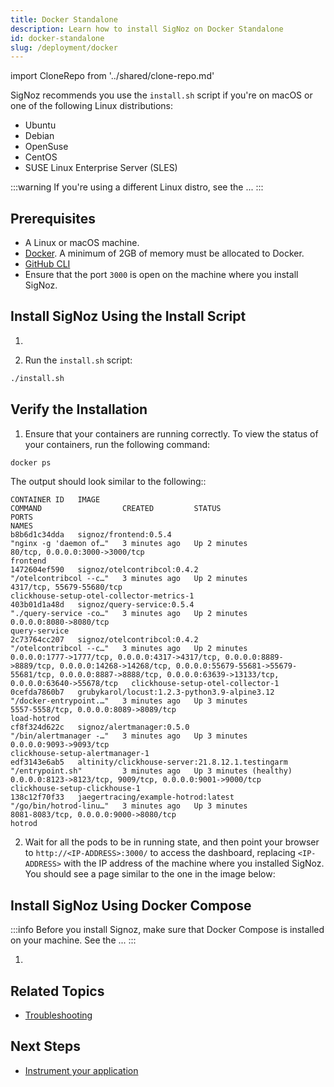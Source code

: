 ```yaml
---
title: Docker Standalone
description: Learn how to install SigNoz on Docker Standalone
id: docker-standalone
slug: /deployment/docker
---
```


import CloneRepo from '../shared/clone-repo.md'

SigNoz recommends you use  the `install.sh` script if you're on macOS or one of the following Linux distributions:
- Ubuntu
- Debian
- OpenSuse
- CentOS
- SUSE Linux Enterprise Server (SLES)

:::warning
If you're using a different Linux distro, see the ...
:::

## Prerequisites

- A Linux or macOS machine.
- [Docker](https://docs.docker.com/get-docker/). A minimum of 2GB of memory must be allocated to Docker.
- [GitHub CLI](https://github.com/cli/cli)
- Ensure that the port `3000` is open on the machine where you install SigNoz.

## Install SigNoz Using the Install Script

1. <CloneRepo />

2. Run the `install.sh` script:

  ```bash
./install.sh
  ```

## Verify the Installation

1. Ensure that your containers are running correctly. To view the status of your containers, run the following command:

  ```bash
docker ps
  ```
  The output should look similar to the following::

  ```output
CONTAINER ID   IMAGE                                             COMMAND                  CREATED         STATUS                   PORTS                                                                                                                                                                                                                NAMES
b8b6d1c34dda   signoz/frontend:0.5.4                             "nginx -g 'daemon of…"   3 minutes ago   Up 2 minutes             80/tcp, 0.0.0.0:3000->3000/tcp                                                                                                                                                                                       frontend
1472604ef590   signoz/otelcontribcol:0.4.2                       "/otelcontribcol --c…"   3 minutes ago   Up 2 minutes             4317/tcp, 55679-55680/tcp                                                                                                                                                                                            clickhouse-setup-otel-collector-metrics-1
403b01d1a48d   signoz/query-service:0.5.4                        "./query-service -co…"   3 minutes ago   Up 2 minutes             0.0.0.0:8080->8080/tcp                                                                                                                                                                                               query-service
2c73764cc207   signoz/otelcontribcol:0.4.2                       "/otelcontribcol --c…"   3 minutes ago   Up 2 minutes             0.0.0.0:1777->1777/tcp, 0.0.0.0:4317->4317/tcp, 0.0.0.0:8889->8889/tcp, 0.0.0.0:14268->14268/tcp, 0.0.0.0:55679-55681->55679-55681/tcp, 0.0.0.0:8887->8888/tcp, 0.0.0.0:63639->13133/tcp, 0.0.0.0:63640->55678/tcp   clickhouse-setup-otel-collector-1
0cefda7860b7   grubykarol/locust:1.2.3-python3.9-alpine3.12      "/docker-entrypoint.…"   3 minutes ago   Up 3 minutes             5557-5558/tcp, 0.0.0.0:8089->8089/tcp                                                                                                                                                                                load-hotrod
cf8f324d622c   signoz/alertmanager:0.5.0                         "/bin/alertmanager -…"   3 minutes ago   Up 3 minutes             0.0.0.0:9093->9093/tcp                                                                                                                                                                                               clickhouse-setup-alertmanager-1
edf3143e6ab5   altinity/clickhouse-server:21.8.12.1.testingarm   "/entrypoint.sh"         3 minutes ago   Up 3 minutes (healthy)   0.0.0.0:8123->8123/tcp, 9009/tcp, 0.0.0.0:9001->9000/tcp                                                                                                                                                             clickhouse-setup-clickhouse-1
138c12f70f33   jaegertracing/example-hotrod:latest               "/go/bin/hotrod-linu…"   3 minutes ago   Up 3 minutes             8081-8083/tcp, 0.0.0.0:9000->8080/tcp                                                                                                                                                                                hotrod
  ```

2. Wait for all the pods to be in running state, and then point your browser to `http://<IP-ADDRESS>:3000/` to access the dashboard, replacing `<IP-ADDRESS>` with the IP address of the machine where you installed SigNoz. You should see a page similar to the one in the image below:


## Install SigNoz Using Docker Compose

:::info
Before you install Signoz, make sure that Docker Compose is installed on your machine. See the ...
:::

1. <CloneRepo />

## Related Topics

- [Troubleshooting](/docs/deployment/troubleshooting)

## Next Steps

- [Instrument your application](/docs/instrumentation/overview)